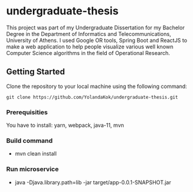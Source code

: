 # undergraduate-thesis

This project was part of my Undergraduate Dissertation for my Bachelor Degree in the Department of Informatics and Telecommunications, University of Athens. I used Google OR tools, Spring Boot and ReactJS to make a web application to help people visualize various well known Computer Science algorithms in the field of Operational Research. 

## Getting Started

Clone the repository to your local machine using the following command:
```
git clone https://github.com/YolandaKok/undergraduate-thesis.git
```

### Prerequisities

You have to install:
yarn, webpack, java-11, mvn

### Build command
* mvn clean install

### Run microservice 
* java -Djava.library.path=lib -jar target/app-0.0.1-SNAPSHOT.jar
